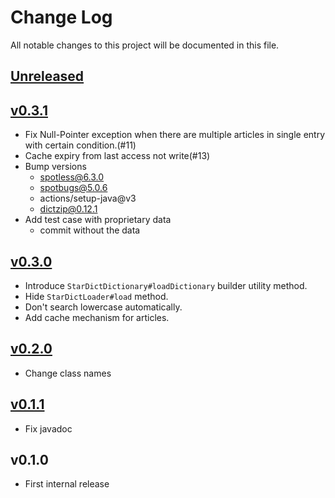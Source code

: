 # Change Log
All notable changes to this project will be documented in this file.

## [Unreleased]

## [v0.3.1]
* Fix Null-Pointer exception when there are multiple articles in single
  entry with certain condition.(#11)
* Cache expiry from last access not write(#13) 
* Bump versions
  * spotless@6.3.0
  * spotbugs@5.0.6
  * actions/setup-java@v3
  * dictzip@0.12.1
* Add test case with proprietary data
  * commit without the data

## [v0.3.0]
* Introduce `StarDictDictionary#loadDictionary` builder utility method.
* Hide `StarDictLoader#load` method.
* Don't search lowercase automatically.
* Add cache mechanism for articles.

## [v0.2.0]
* Change class names

## [v0.1.1]
* Fix javadoc
 
## v0.1.0
* First internal release

[Unreleased]: https://github.com/eb4j/stardict4j/compare/v0.3.1...HEAD
[v0.3.1]: https://github.com/eb4j/stardict4j/compare/v0.2.0...v0.3.1
[v0.3.0]: https://github.com/eb4j/stardict4j/compare/v0.2.0...v0.3.0
[v0.2.0]: https://github.com/eb4j/stardict4j/compare/v0.1.1...v0.2.0
[v0.1.1]: https://github.com/eb4j/stardict4j/compare/v0.1.0...v0.1.1
